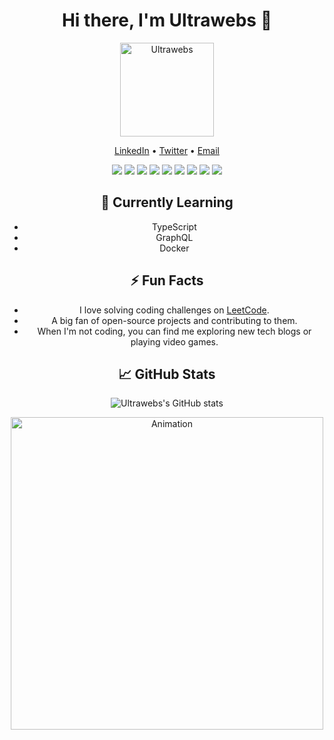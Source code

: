 <h1 align="center">Hi there, I'm Ultrawebs 👋</h1>

<p align="center">
  <img src="https://avatars.githubusercontent.com/u/168084453?v=4" width="150" height="150" alt="Ultrawebs" />
</p>

<p align="center">
  <a href="https://www.linkedin.com/in/your-profile/">LinkedIn</a> •
  <a href="https://twitter.com/YourTwitterHandle">Twitter</a> •
  <a href="mailto:your-email@example.com">Email</a>
</p>

<p align="center">
  <img src="https://img.shields.io/badge/-HTML5-E34F26?style=flat-square&logo=html5&logoColor=white" />
  <img src="https://img.shields.io/badge/-CSS3-1572B6?style=flat-square&logo=css3" />
  <img src="https://img.shields.io/badge/-JavaScript-F7DF1E?style=flat-square&logo=javascript&logoColor=black" />
  <img src="https://img.shields.io/badge/-React-61DAFB?style=flat-square&logo=react&logoColor=black" />
  <img src="https://img.shields.io/badge/-Node.js-339933?style=flat-square&logo=node.js&logoColor=white" />
  <img src="https://img.shields.io/badge/-Express.js-000000?style=flat-square&logo=express&logoColor=white" />
  <img src="https://img.shields.io/badge/-MongoDB-47A248?style=flat-square&logo=mongodb&logoColor=white" />
  <img src="https://img.shields.io/badge/-Git-F05032?style=flat-square&logo=git&logoColor=white" />
  <img src="https://img.shields.io/badge/-GitHub-181717?style=flat-square&logo=github" />
</p>

<h2 align="center">🌱 Currently Learning</h2>
<ul align="center">
  <li>TypeScript</li>
  <li>GraphQL</li>
  <li>Docker</li>
</ul>

<h2 align="center">⚡ Fun Facts</h2>
<ul align="center">
  <li>I love solving coding challenges on <a href="https://leetcode.com/">LeetCode</a>.</li>
  <li>A big fan of open-source projects and contributing to them.</li>
  <li>When I'm not coding, you can find me exploring new tech blogs or playing video games.</li>
</ul>

<h2 align="center">📈 GitHub Stats</h2>
<p align="center">
  <img src="https://github-readme-stats.vercel.app/api?username=Ultrawebs&show_icons=true&theme=radical" alt="Ultrawebs's GitHub stats" />
</p>

<!-- Add animation -->
<p align="center">
  <img src="https://github.com/Ultrawebs/Ultrawebs/raw/master/animation.gif" alt="Animation" width="500" />
</p>
